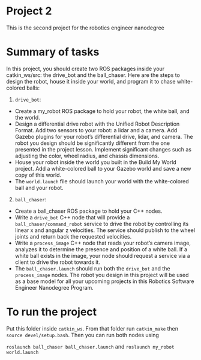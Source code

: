 # Project 2
This is the second project for the robotics engineer nanodegree

# Summary of tasks
In this project, you should create two ROS packages inside your catkin_ws/src: the drive_bot and the ball_chaser. Here are the steps to design the robot, house it inside your world, and program it to chase white-colored balls:

1. `drive_bot`:
  * Create a my_robot ROS package to hold your robot, the white ball, and the world.
  * Design a differential drive robot with the Unified Robot Description Format. Add two sensors to your robot: a lidar and a camera. Add Gazebo plugins for your robot’s differential drive, lidar, and camera. The robot you design should be significantly different from the one presented in the project lesson. Implement significant changes such as adjusting the color, wheel radius, and chassis dimensions.
  * House your robot inside the world you built in the Build My World project.
  Add a white-colored ball to your Gazebo world and save a new copy of this world.
  * The `world.launch` file should launch your world with the white-colored ball and your robot.
2. `ball_chaser`:
  * Create a ball_chaser ROS package to hold your C++ nodes.
  * Write a `drive_bot` C++ node that will provide a `ball_chaser/command_robot` service to drive the robot by controlling its linear x and angular z velocities. The service should publish to the wheel joints and return back the requested velocities.
  * Write a `process_image` C++ node that reads your robot’s camera image, analyzes it to determine the presence and position of a white ball. If a white ball exists in the image, your node should request a service via a client to drive the robot towards it.
  * The `ball_chaser.launch` should run both the `drive_bot` and the `process_image` nodes.
  The robot you design in this project will be used as a base model for all your upcoming projects in this Robotics Software Engineer Nanodegree Program.

# To run the project

Put this folder inside `catkin_ws`. From that folder run `catkin_make` then `source devel/setup.bash`. Then you can run both nodes using

`roslaunch ball_chaser ball_chaser.launch`
and
`roslaunch my_robot world.launch`
